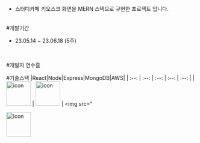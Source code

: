 - 스터디카페 키오스크 화면을 MERN 스택으로 구현한 프로젝트 입니다.
</br>
#개발기간

- 23.05.14 ~ 23.06.18 (5주)
</br>

#개발자
연수흠

#기술스택
|React|Node|Express|MongoDB|AWS|
| :--: | :--: | :--: | :--: | :--: |
| <img src="https://techstack-generator.vercel.app/react-icon.svg" alt="icon" width="65" height="65" /> | <img src="https://techstack-generator.vercel.app/nginx-icon.svg" alt="icon" width="65" height="65" /> | <img src="<div style="display: flex; align-items: flex-start;"><img src="https://techstack-generator.vercel.app/aws-icon.svg" alt="icon" width="65" height="65" /> 

